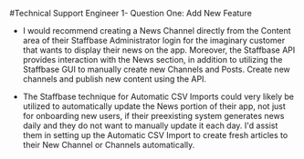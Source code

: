 #Technical Support Engineer
 1- Question One: Add New Feature
* I would recommend creating a News Channel directly from the Content area of their Staffbase Administrator login for the imaginary customer that wants to display their news on the app. Moreover, the Staffbase API provides interaction with the News section, in addition to utilizing the Staffbase GUI to manually create new Channels and Posts. Create new channels and publish new content using the API.

* The Staffbase technique for Automatic CSV Imports could very likely be utilized to automatically update the News portion of their app, not just for onboarding new users, if their preexisting system generates news daily and they do not want to manually update it each day. I'd assist them in setting up the Automatic CSV Import to create fresh articles to their New Channel or Channels automatically.
